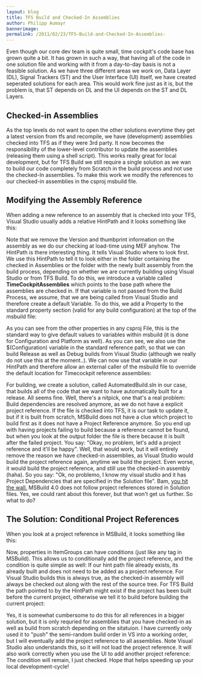 ```yaml
---
layout: blog
title: TFS Build and Checked-In Assemblies 
author: Philipp Aumayr
bannerimage: 
permalink: /2011/02/23/TFS-Build-and-Checked-In-Assemblies-
---
```


<p xmlns="http://www.w3.org/1999/xhtml">Even though our core dev team is quite small, time cockpit's code base has grown quite a bit. It has grown in such a way, that having all of the code in one solution file and working with it from a day-to-day basis is not a feasible solution. As we have three different areas we work on, Data Layer (DL), Signal Trackers (ST) and the User Interface (UI) itself, we have created seperated solutions for each area. This would work fine just as it is, but the problem is, that ST depends on DL and the UI depends on the ST and DL Layers.</p><h2 xmlns="http://www.w3.org/1999/xhtml">Checked-in Assemblies</h2><p xmlns="http://www.w3.org/1999/xhtml">As the top levels do not want to open the other solutions everytime they get a latest version from tfs and recompile, we have (development) assemblies checked into TFS as if they were 3rd party. It now becomes the responsibility of the lower-level contributor to update the assemblies (releasing them using a shell script). This works really great for local development, but for TFS Build we still require a single solution as we wan to build our code completely from Scratch in the build process and not use the checked-In assemblies. To make this work we modify the references to our checked-in assemblies in the csproj msbuild file.</p><h2 xmlns="http://www.w3.org/1999/xhtml">Modifying the Assembly Reference</h2><p xmlns="http://www.w3.org/1999/xhtml">When adding a new reference to an assembly that is checked into your TFS, Visual Studio usually adds a relative HintPath and it looks something like this:</p><f:function name="Composite.Web.Html.SyntaxHighlighter" xmlns:f="http://www.composite.net/ns/function/1.0">
  <f:param name="SourceCode" value="&lt;Reference Include=&quot;TimeCockpit.Common&quot;&gt;&#xA;    &lt;HintPath&gt;..\Assemblies\.Net\3.5\TimeCockpit\TimeCockpit.Common.dll&lt;/HintPath&gt;  &#xA;&lt;/Reference&gt;" xmlns:f="http://www.composite.net/ns/function/1.0" />
  <f:param name="CodeType" value="xml" xmlns:f="http://www.composite.net/ns/function/1.0" />
</f:function><p xmlns="http://www.w3.org/1999/xhtml">Note that we remove the Version and thumbprint information on the assembly as we do our checking at load-time using MEF anyhow. The HintPath is there interesting thing. It tells Visual Studio where to look first. We use this HintPath to tell it to look either in the folder containing the checked in Assemblies or the folder with the newly built assembly from the build process, depending on whether we are currently building using Visual Studio or from TFS Build. To do this, we introduce a variable called <strong>TimeCockpitAssemblies</strong> which points to the base path where the assemblies are checked in. If that variable is not passed from the Build Process, we assume, that we are being called from Visual Studio and therefore create a default Variable. To do this, we add a Property to the standard property section (valid for any build configuration) at the top of the msbuild file:</p><f:function name="Composite.Web.Html.SyntaxHighlighter" xmlns:f="http://www.composite.net/ns/function/1.0">
  <f:param name="SourceCode" value="&lt;PropertyGroup&gt;&#xA;    &lt;!-- some other properties here, omitted for clarity --&gt;&#xA;    &lt;TimeCockpitAssemblies Condition=&quot; '$(TimeCockpitAssemblies)' == '' &quot;&gt;&#xA;&#x9;    ..\..\Assemblies\.Net\3.5\TimeCockpit\$(Configuration)&#xA;    &lt;/TimeCockpitAssemblies&gt;&#xA;&lt;/PropertyGroup&gt;" xmlns:f="http://www.composite.net/ns/function/1.0" />
  <f:param name="CodeType" value="xml" xmlns:f="http://www.composite.net/ns/function/1.0" />
</f:function><p xmlns="http://www.w3.org/1999/xhtml">As you can see from the other properties in any csproj File, this is the standard way to give default values to variables within msbuild (it is done for Configuration and Platform as well). As you can see, we also use the $(Configuration) variable in the standard reference path, so that we can build Release as well as Debug builds from Visual Studio (although we really do not use this at the moment..). We can now use that variable in our HintPath and therefore allow an external caller of the msbuild file to override the default location for Timecockpit reference assemblies:</p><f:function name="Composite.Web.Html.SyntaxHighlighter" xmlns:f="http://www.composite.net/ns/function/1.0">
  <f:param name="SourceCode" value="&lt;Reference Include=&quot;TimeCockpit.Common&quot;&gt;&#xA;    &lt;HintPath&gt;$(TimeCockpitAssemblies)\TimeCockpit.Common.dll&lt;/HintPath&gt;  &#xA;&lt;/Reference&gt;" xmlns:f="http://www.composite.net/ns/function/1.0" />
  <f:param name="CodeType" value="xml" xmlns:f="http://www.composite.net/ns/function/1.0" />
</f:function><p xmlns="http://www.w3.org/1999/xhtml">For building, we create a solution, called AutomatedBuild.sln in our case, that builds all of the code that we want to have automatically built for a release. All seems fine. Well, there's a nitpick, one that's a real problem: Build dependencies are resolved anymore, as we do not have a explicit project reference. If the file is checked into TFS, it is our task to update it, but if it is built from scratch, MSBuild does not have a clue which project to build first as it does not have a Project Reference anymore. So you end up with having projects failing to build because a reference cannot be found, but when you look at the output folder the file is there because it is built after the failed project. You say: "Okay, no problem, let's add a project reference and it'll be happy". Well, that would work, but it will entirely remove the reason we have checked-in assemblies, as Visual Studio would build the project reference again, anytime we build the project. Even worse, it would build the project reference, and still use the checked-in assembly (haha). So you say: "Ok, no problemo, I know my visual studio and it has Project Dependencies that are specified in the Solution file". Bam, <span><a title="MS Connect ticket on MSBuild not following solution-project dependencies" href="http://connect.microsoft.com/VisualStudio/feedback/details/586875/msbuild-4-0-incorrectly-processes-project-dependencies-specified-in-solution-file" target="_blank">you hit the wall.</a></span> MSBuild 4.0 does not follow project references stored in Solution files. Yes, we could rant about this forever, but that won't get us further. So what to do?</p><h2 xmlns="http://www.w3.org/1999/xhtml">The Solution: Conditional Project References</h2><p xmlns="http://www.w3.org/1999/xhtml">When you look at a project reference in MSBuild, it looks something like this:</p><f:function name="Composite.Web.Html.SyntaxHighlighter" xmlns:f="http://www.composite.net/ns/function/1.0">
  <f:param name="SourceCode" value="&lt;ItemGroup&gt;&#xA;    &lt;ProjectReference Include=&quot;..\WPF\TimeCockpit.Data.QueryLanguage\TimeCockpit.Data.QueryLanguage.csproj&quot;&gt;&#xA;        &lt;Project&gt;{082E4440-66D9-47C4-9C6C-882FAC320337}&lt;/Project&gt;&#xA;        &lt;Name&gt;TimeCockpit.Data.QueryLanguage&lt;/Name&gt;&#xA;    &lt;/ProjectReference&gt;&#xA; &lt;/ItemGroup&gt;" xmlns:f="http://www.composite.net/ns/function/1.0" />
  <f:param name="CodeType" value="xml" xmlns:f="http://www.composite.net/ns/function/1.0" />
</f:function><p xmlns="http://www.w3.org/1999/xhtml">Now, properties in ItemGroups can have conditions (just like any tag in MSBuild). This allows us to conditionally add the project reference, and the condition is quite simple as well: If our hint path file already exists, its already built and does not need to be added as a project reference. For Visual Studio builds this is always true, as the checked-in assembly will always be checked out along with the rest of the source tree. For TFS Build the path pointed to by the HintPath might exist if the project has been built before the current project, otherwise we tell it to build before building the current project:</p><f:function name="Composite.Web.Html.SyntaxHighlighter" xmlns:f="http://www.composite.net/ns/function/1.0">
  <f:param name="SourceCode" value="&lt;ItemGroup&gt;&#xA;    &lt;ProjectReference Condition=&quot;!Exists('$(TimeCockpitAssemblies)\TimeCockpit.Web.Common.dll')&quot; Include=&quot;..\..\TimeCockpit.Web.Management\TimeCockpit.Web.Common\TimeCockpit.Web.Common.csproj&quot;&gt; &#xA;        &lt;Project&gt;{7E374234-04A1-4BC2-9902-90D8F05A856F}&lt;/Project&gt; &#xA;        &lt;Name&gt;TimeCockpit.Web.Common&lt;/Name&gt; &#xA;    &lt;/ProjectReference&gt; &#xA;&lt;/ItemGroup&gt;" xmlns:f="http://www.composite.net/ns/function/1.0" />
  <f:param name="CodeType" value="xml" xmlns:f="http://www.composite.net/ns/function/1.0" />
</f:function><p xmlns="http://www.w3.org/1999/xhtml">Yes, it is somewhat cumbersome to do this for all references in a bigger solution, but it is only requried for assemblies that you have checked-in as well as build from scratch depending on the sitatuion. I have currently only used it to "push" the semi-random build order in VS into a working order, but I will eventually add the project reference to all assemblies. Note Visual Studio also understands this, so it will not load the project reference. It will also work correctly when you use the UI to add another project reference: The condition will remain, I just checked. Hope that helps speeding up your local development-cycle!</p>